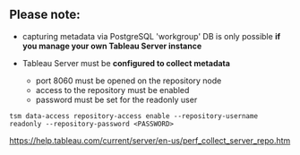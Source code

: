 
##  Please note:

- capturing metadata via PostgreSQL 'workgroup' DB is only possible **if you manage your own Tableau Server instance** 


- Tableau Server must be **configured to collect metadata**
    - port 8060 must be opened on the repository node
    - access to the repository must be enabled
    - password must be set for the readonly user
 
```
tsm data-access repository-access enable --repository-username readonly --repository-password <PASSWORD>
```

https://help.tableau.com/current/server/en-us/perf_collect_server_repo.htm
